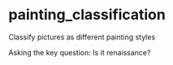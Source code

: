 # painting_classification
Classify pictures as different painting styles

Asking the key question:
Is it renaissance?
